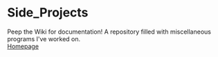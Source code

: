 # Side_Projects
Peep the Wiki for documentation! A repository filled with miscellaneous programs I've worked on.  
[Homepage](https://github.com/pabangan/Side_Projects/wiki)
